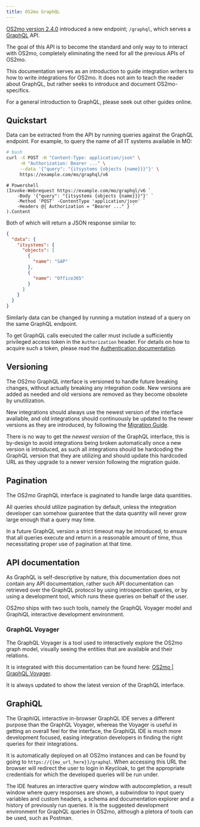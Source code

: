 ```yaml
---
title: OS2mo GraphQL
---
```


[OS2mo version 2.4.0](../changelog.md#240-2021-09-23) introduced a new
endpoint; `/graphql`, which serves a [GraphQL](https://graphql.org/) API.

The goal of this API is to become the standard and only way to to interact with
OS2mo, completely eliminating the need for all the previous APIs of OS2mo.

This documentation serves as an introduction to guide integration writers to
how to write integrations for OS2mo. It does not aim to teach the reader about
GraphQL, but rather seeks to introduce and document OS2mo-specifics.

For a general introduction to GraphQL, please seek out other guides online.


## Quickstart

Data can be extracted from the API by running queries against the GraphQL
endpoint. For example, to query the name of all IT systems available in MO:
```bash
# bash
curl -X POST -H "Content-Type: application/json" \
     -H "Authorization: Bearer ..." \
     --data '{"query": "{itsystems {objects {name}}}"}' \
     https://example.com/mo/graphql/v6
```
```pwsh
# Powershell
(Invoke-Webrequest https://example.com/mo/graphql/v6 `
    -Body '{"query": "{itsystems {objects {name}}}"}' `
    -Method 'POST' -ContentType 'application/json' `
    -Headers @{ Authorization = "Bearer ..." } `
).Content
```
Both of which will return a JSON response similar to:
```json
{
  "data": {
    "itsystems": {
      "objects": [
        {
          "name": "SAP"
        },
        {
          "name": "Office365"
        }
      ]
    }
  }
}
```
Similarly data can be changed by running a mutation instead of a query on the
same GraphQL endpoint.

To get GraphQL calls executed the caller must include a sufficiently privileged
access token in the `Authorization` header. For details on how to acquire such
a token, please read the [Authentication documentation](../drift-support/auth.md).


## Versioning

The OS2mo GraphQL interface is versioned to handle future breaking changes,
without actually breaking any integration code. New versions are added as
needed and old versions are removed as they become obsolete by unutilization.

New integrations should always use the newest version of the interface
available, and old integrations should continuously be updated to the newer
versions as they are introduced, by following the [Migration Guide](migration.md).

There is no way to get the *newest version* of the GraphQL interface, this is
by-design to avoid integrations being broken automatically once a new version
is introduced, as such all integrations should be hardcoding the GraphQL version
that they are utilizing and should update this hardcoded URL as they upgrade to
a newer version following the migration guide.


## Pagination

The OS2mo GraphQL interface is paginated to handle large data quantities.

All queries should utilize pagination by default, unless the integration
developer can somehow guarantee that the data quantity will never grow
large enough that a query may time.

In a future GraphQL version a strict timeout may be introduced, to ensure that
all queries execute and return in a reasonable amount of time, thus
necessitating proper use of pagination at that time.


## API documentation

As GraphQL is self-descriptive by nature, this documentation does not contain
any API documentation, rather such API documentation can retrieved over the
GraphQL protocol by using introspection queries, or by using a development tool,
which runs these queries on behalf of the user.

OS2mo ships with two such tools, namely the GraphQL Voyager model and GraphiQL
interactive development environment.


### GraphQL Voyager

The GraphQL Voyager is a tool used to interactively explore the OS2mo graph
model, visually seeing the entities that are available and their relations.

It is integrated with this documentation can be found here:
[OS2mo | GraphQL Voyager](voyager.html).

It is always updated to show the latest version of the GraphQL interface.

## GraphiQL

The GraphiQL interactive in-browser GraphQL IDE serves a different purpose than
the GraphQL Voyager, whereas the Voyager is useful in getting an overall feel
for the interface, the GraphiQL IDE is much more development focused, easing
integration developers in finding the right queries for their integrations.

It is automatically deployed on all OS2mo instances and can be found by going
to `https://{{mo_url_here}}/graphql`. When accessing this URL the browser will
redirect the user to login in Keycloak, to get the appropriate credentials for
which the developed queries will be run under.

The IDE features an interactive query window with autocompletion, a result
window where query responses are shown, a subwindow to input query variables
and custom headers, a schema and documentation explorer and a history of
previously run queries. It is the suggested development environment for GraphQL
queries in OS2mo, although a pletora of tools can be used, such as Postman.
